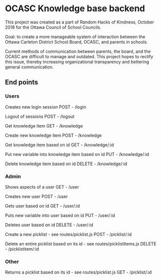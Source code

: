 # OCASC Knowledge base backend

This project was created as a part of Random Hacks of Kindness, October 2018 for the Ottawa Council of School Councils.

Goal: to create a more manageable system of interaction between the Ottawa Carleton District School Board, OCASC, and parents in schools.

Current methods of communication between parents, the board, and the OCASC are difficult to manage and outdated. This project hopes to rectify this issue, thereby increasing organizational transparency and bettering general communication.


## End points

### Users
Creates new login session
POST - /login

Logout of sessions
POST - /logout

Get knowledge item
GET - /knowledge

Create new knowledge item
POST - /knowledge

Get knowledge item based on id
GET - /knowledge/:id

Put new variable into knowledge item based on id
PUT - /knowledge/:id

Delete knowledge item based on id
DELETE - /knowledge/:id

### Admin
Shows aspects of a user
GET - /user

Creates new user
POST - /user

Gets user based on id
GET - /user/:id

Puts new variable into user based on id
PUT - /user/:id

Deletes user based on id
DELETE - /user/:id

Create a new picklist - see routes/picklist.js
POST - /picklist/:id

Delete an entire picklist based on its id - see routes/picklistItems.js
DELETE - /picklistitem/:id

### Other
Returns a picklist based on its id - see routes/picklist.js
GET - /picklist/:id

